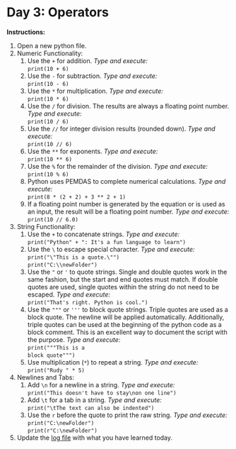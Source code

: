 # Day 3: Operators
**Instructions:** 
1. Open a new python file.
2. Numeric Functionality:  
    1. Use the `+` for addition. _Type and execute:_  
       `print(10 + 6)`
    2. Use the `-` for subtraction. _Type and execute:_  
       `print(10 - 6)`
    3. Use the `*` for multiplication. _Type and execute:_  
       `print(10 * 6)`
    4. Use the `/` for division. The results are always a floating point number. _Type and execute:_  
       `print(10 / 6)`
    5. Use the `//` for integer division results (rounded down). _Type and execute:_  
       `print(10 // 6)`
    6. Use the `**` for exponents. _Type and execute:_  
       `print(10 ** 6)`
    7. Use the `%` for the remainder of the division. _Type and execute:_  
       `print(10 % 6)`
    8. Python uses PEMDAS to complete numerical calculations. _Type and execute:_  
       `print(8 * (2 + 2) + 3 ** 2 + 1)`
    9. If a floating point number is generated by the equation or is used as an input, the result will be a floating point number. _Type and execute:_  
       `print(10 // 6.0)`
3. String Functionality:
    1. Use the `+` to concatenate strings. _Type and execute:_  
       `print("Python" + ": It's a fun language to learn")`
    2. Use the `\` to escape special character. _Type and execute:_   
       `print("\"This is a quote.\"")`  
       `print("C:\\newFolder")`
    3. Use the `"` or `'` to quote strings. Single and double quotes work in the same fashion, but the start and end quotes must match. If double quotes are used, single quotes within the string do not need to be escaped. _Type and execute:_  
       `print("That's right. Python is cool.")`
    4. Use the `"""` or `'''` to block quote strings. Triple quotes are used as a block quote. The newline will be applied automatically. Additionally, triple quotes can be used at the beginning of the python code as a block comment. This is an excellent way to document the script with the purpose. _Type and execute:_  
       `print("""This is a`  
       `block quote""")`
    5. Use multiplication (`*`) to repeat a string. _Type and execute:_  
       `print("Rudy " * 5)`
4. Newlines and Tabs:
    1. Add `\n` for a newline in a string. _Type and execute:_  
       `print("This doesn't have to stay\non one line")`
    2. Add `\t` for a tab in a string. _Type and execute:_  
       `print("\tThe text can also be indented")`
    3. Use the `r` before the quote to print the raw string. _Type and execute:_  
       `print("C:\newFolder")`  
       `print(r"C:\newFolder")`
5. Update the [log file](../../log.md) with what you have learned today.
